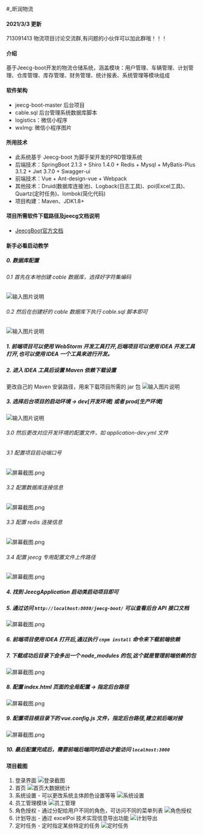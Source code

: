#_昕润物流

#### 2021/3/3 更新
713091413 物流项目讨论交流群,有问题的小伙伴可以加此群哦！！！

#### 介绍
基于Jeecg-boot开发的物流仓储系统，涵盖模块：用户管理、车辆管理、计划管理、仓库管理、库存管理、财务管理、统计报表、系统管理等模块组成

#### 软件架构
- jeecg-boot-master 后台项目
- cable.sql 后台管理系统数据库脚本
- logistics：微信小程序
- wxImg: 微信小程序图片

#### 所用技术
- 此系统基于 Jeecg-boot 为脚手架开发的PRD管理系统
- 后端技术：SpringBoot 2.1.3 + Shiro 1.4.0 + Redis + Mysql + MyBatis-Plus 3.1.2 + Jwt 3.7.0 + Swagger-ui
- 前端技术：Vue + Ant-design-vue + Webpack
- 其他技术：Druid(数据库连接池)、Logback(日志工具)、poi(Excel工具)、Quartz(定时任务)、lombok(简化代码)
- 项目构建：Maven、JDK1.8+

#### 项目所需软件下载路径及jeecg文档说明
- [JeecgBoot官方文档](http://jeecg-boot.mydoc.io/)

#### 新手必看启动教学
##### 0. 数据库配置
###### 0.1 首先在本地创建 cable 数据库，选择好字符集编码
![输入图片说明](https://images.gitee.com/uploads/images/2020/1123/134217_192e4886_5459645.jpeg "1606109571(1).jpg")
###### 0.2 然后在创建好的 cable 数据库下执行 cable.sql 脚本即可
![输入图片说明](https://images.gitee.com/uploads/images/2020/1123/134333_0de565fa_5459645.jpeg "1606109947(1).jpg")
##### 1. 前端项目可以使用 WebStorm 开发工具打开,后端项目可以使用 IDEA 开发工具打开,也可以使用 IDEA 一个工具来进行开发。
##### 2. 进入 IDEA 工具后设置 Maven 依赖下载设置
更改自己的 Maven 安装路径，用来下载项目所需的 jar 包
![输入图片说明](https://images.gitee.com/uploads/images/2020/0908/162303_6d442bd7_5459645.jpeg "2.jpg")
##### 3. 选择后台项目的启动环境 -> dev[开发环境] 或者 prod[生产环境]
![输入图片说明](https://images.gitee.com/uploads/images/2020/0908/162540_75a31d7f_5459645.png "3.png")
###### 3.0 然后更改对应开发环境的配置文件，如 application-dev.yml 文件
###### 3.1 配置项目启动端口号
![](https://images.gitee.com/uploads/images/2020/0908/163026_f58e544f_5459645.png "屏幕截图.png")
###### 3.2 配置数据库连接信息
![](https://images.gitee.com/uploads/images/2020/0908/163137_81f31777_5459645.png "屏幕截图.png")
###### 3.3 配置 redis 连接信息
![](https://images.gitee.com/uploads/images/2020/0908/163257_ec9d7035_5459645.png "屏幕截图.png")
###### 3.4 配置 jeecg 专用配置文件上传路径
![](https://images.gitee.com/uploads/images/2020/0908/163408_f590b880_5459645.png "屏幕截图.png")
##### 4. 找到 JeecgApplication 启动类启动项目即可
##### 5. 通过访问 `http://localhost:8080/jeecg-boot/` 可以查看后台 API 接口文档
![](https://images.gitee.com/uploads/images/2020/0908/164142_770af197_5459645.png "屏幕截图.png")
##### 6. 前端项目使用 IDEA 打开后,通过执行 `cnpm install` 命令来下载前端依赖
##### 7. 下载成功后目录下会多出一个 node_modules 的包,这个就是管理前端依赖的包
![](https://images.gitee.com/uploads/images/2020/0908/164349_05bb9650_5459645.png "屏幕截图.png")
##### 8. 配置 index.html 页面的全局配置 -> 指定后台路径
![](https://images.gitee.com/uploads/images/2020/0908/164608_ca257c76_5459645.png "屏幕截图.png")
##### 9. 配置项目根目录下的 vue.config.js 文件，指定后台路径,建立前后端对接
![](https://images.gitee.com/uploads/images/2020/0908/164711_39ac879c_5459645.png "屏幕截图.png")
##### 10. 最后配置完成后，需要前端后端同时启动才能访问 `localhost:3000` 

#### 项目截图
1. 登录界面
![登录截图](https://images.gitee.com/uploads/images/2020/0628/192351_69d1a279_5459645.jpeg "1.jpg")
2. 首页
![首页大数据统计](https://images.gitee.com/uploads/images/2020/0916/184700_11bea32e_5459645.png "屏幕截图.png")
3. 系统设置 - 可以更改系统主体颜色设置等等
![系统设置](https://images.gitee.com/uploads/images/2020/0829/131611_5c8e13e6_5459645.jpeg "系统设置.jpg")
4. 员工管理模块 
![员工管理](https://images.gitee.com/uploads/images/2020/0829/131638_4fd807ec_5459645.jpeg "员工管理.jpg")
5. 角色授权 - 通过分配给用户不同的角色，可访问不同的菜单列表
![角色授权](https://images.gitee.com/uploads/images/2020/0829/131718_1e498bac_5459645.jpeg "角色授权.jpg")
6. 计划导出 - 通过 excelPoi 技术实现信息导出功能
![计划导出](https://images.gitee.com/uploads/images/2020/0829/131754_11c8c927_5459645.jpeg "计划导出.jpg")
7. 定时任务 - 定时指定某些特定的任务
![定时任务](https://images.gitee.com/uploads/images/2020/0829/131834_ebdb6126_5459645.jpeg "定时任务.jpg")
